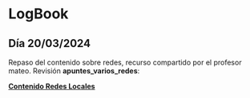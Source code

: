 # LogBook 
## Día 20/03/2024

Repaso del contenido sobre redes, recurso compartido por el profesor mateo. Revisión **apuntes_varios_redes**:

__[Contenido Redes Locales](https://drive.google.com/drive/folders/1_tzhwdEdRLXNsecPzj94p0MJWdFf300i?usp=sharing)__

